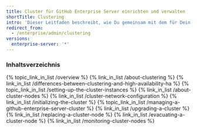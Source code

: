 ```yaml
---
title: Cluster für GitHub Enterprise Server einrichten und verwalten
shortTitle: Clustering
intro: 'Dieser Leitfaden beschreibt, wie Du gemeinsam mit dem für Dein Konto zuständigen Ansprechpartner herausfindest, ob sich {% data variables.product.prodname_enterprise %}-Clustering für Deine Organisation eignet, und auch wie ein Cluster dann eingerichtet wird.'
redirect_from:
  - /enterprise/admin/clustering
versions:
  enterprise-server: '*'
---
```


### Inhaltsverzeichnis

{% topic_link_in_list /overview %}
    {% link_in_list /about-clustering %}
    {% link_in_list /differences-between-clustering-and-high-availability-ha %}
{% topic_link_in_list /setting-up-the-cluster-instances %}
    {% link_in_list /about-cluster-nodes %}
    {% link_in_list /cluster-network-configuration %}
    {% link_in_list /initializing-the-cluster %}
{% topic_link_in_list /managing-a-github-enterprise-server-cluster %}
    {% link_in_list /upgrading-a-cluster %}
    {% link_in_list /replacing-a-cluster-node %}
    {% link_in_list /evacuating-a-cluster-node %}
    {% link_in_list /monitoring-cluster-nodes %}
